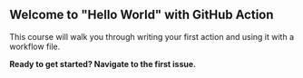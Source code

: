 ## Welcome to "Hello World" with GitHub Action

This course will walk you through writing your first action and using it with a workflow file. 

**Ready to get started? Navigate to the first issue.**
